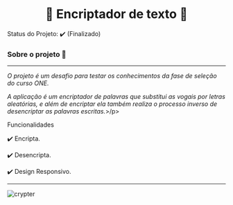 <h1 align="center"> 🔐 Encriptador de texto 📃 </h1>

Status do Projeto: ✔️ (Finalizado)

<h3>Sobre o projeto 📂</h3> <hr>

<p><em>O projeto é um desafio para testar os conhecimentos da fase de seleção do curso ONE.

A aplicação é um encriptador de palavras que substitui as vogais por letras aleatórias, e além de encriptar ela também realiza o processo inverso de desencriptar as palavras escritas.</em>>/p>

Funcionalidades
  
✔️ Encripta.

✔️ Desencripta.

✔️ Design Responsivo. <br>

<hr>

![crypter](https://user-images.githubusercontent.com/96726501/218269720-b4ae79f5-a12c-465b-9abc-c00fc838be8b.gif)
